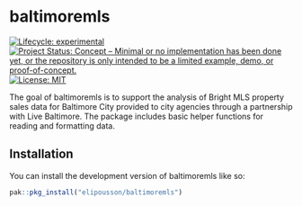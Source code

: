 
<!-- README.md is generated from README.Rmd. Please edit that file -->

# baltimoremls

<!-- badges: start -->

[![Lifecycle:
experimental](https://img.shields.io/badge/lifecycle-experimental-orange.svg)](https://lifecycle.r-lib.org/articles/stages.html#experimental)
[![Project Status: Concept – Minimal or no implementation has been done
yet, or the repository is only intended to be a limited example, demo,
or
proof-of-concept.](https://www.repostatus.org/badges/latest/concept.svg)](https://www.repostatus.org/#concept)
[![License:
MIT](https://img.shields.io/badge/License-MIT-yellow.svg)](https://opensource.org/licenses/MIT)
<!-- badges: end -->

The goal of baltimoremls is to support the analysis of Bright MLS
property sales data for Baltimore City provided to city agencies through
a partnership with Live Baltimore. The package includes basic helper
functions for reading and formatting data.

## Installation

You can install the development version of baltimoremls like so:

``` r
pak::pkg_install("elipousson/baltimoremls")
```
